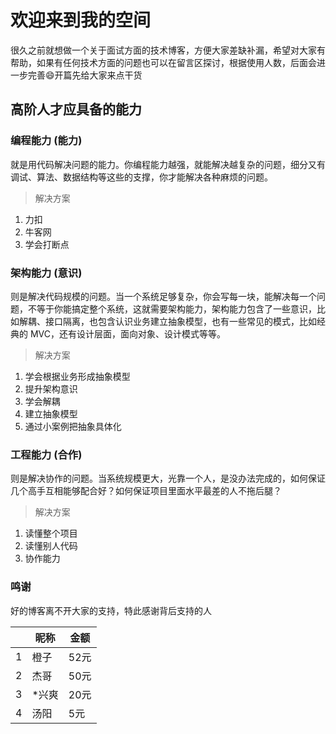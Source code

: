 # 欢迎来到我的空间

很久之前就想做一个关于面试方面的技术博客，方便大家差缺补漏，希望对大家有帮助，如果有任何技术方面的问题也可以在留言区探讨，根据使用人数，后面会进一步完善😄开篇先给大家来点干货

## 高阶人才应具备的能力

### **编程能力** (能力)

就是用代码解决问题的能力。你编程能力越强，就能解决越复杂的问题，细分又有调试、算法、数据结构等这些的支撑，你才能解决各种麻烦的问题。

> 解决方案

1. 力扣
2. 牛客网
3. 学会打断点

### **架构能力** (意识)

则是解决代码规模的问题。当一个系统足够复杂，你会写每一块，能解决每一个问题，不等于你能搞定整个系统，这就需要架构能力，架构能力包含了一些意识，比如解耦、接口隔离，也包含认识业务建立抽象模型，也有一些常见的模式，比如经典的 MVC，还有设计层面，面向对象、设计模式等等。

> 解决方案

1. 学会根据业务形成抽象模型
2. 提升架构意识
3. 学会解耦
4. 建立抽象模型
5. 通过小案例把抽象具体化

### **工程能力** (合作)

则是解决协作的问题。当系统规模更大，光靠一个人，是没办法完成的，如何保证几个高手互相能够配合好？如何保证项目里面水平最差的人不拖后腿？ 

> 解决方案

1. 读懂整个项目
2. 读懂别人代码
3. 协作能力

### **鸣谢**

好的博客离不开大家的支持，特此感谢背后支持的人

|      | 昵称  | 金额 |
| ---- | ----- | ---- |
| 1    | 橙子  | 52元 |
| 2    | 杰哥  | 50元 |
| 3    | *兴爽 | 20元 |
| 4    | 汤阳  | 5元  |

